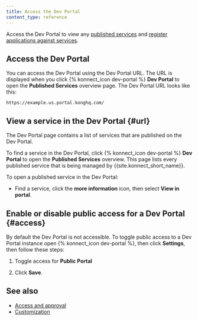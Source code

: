 ```yaml
---
title: Access the Dev Portal
content_type: reference
---
```


Access the Dev Portal to view any [published services](/konnect/servicehub/service-documentation/)
and [register applications against services](/konnect/dev-portal/applications/dev-reg-app-service/).

## Access the Dev Portal

You can access the Dev Portal using the Dev Portal URL. The URL is displayed when you click {% konnect_icon dev-portal %} **Dev Portal** to open the **Published Services** overview page.
The Dev Portal URL looks like this: 
    
    https://example.us.portal.konghq.com/

## View a service in the Dev Portal {#url}

The Dev Portal page contains a list of services that are published on the Dev Portal. 

To find a service in the Dev Portal, click {% konnect_icon dev-portal %} **Dev Portal** to open the **Published Services** overview. This page lists every published service that is being managed by {{site.konnect_short_name}}. 

To open a published service in the Dev Portal:  

* Find a service, click the **more information** icon, then select **View in portal**.


## Enable or disable public access for a Dev Portal {#access}

By default the Dev Portal is not accessible. To toggle public access to a Dev Portal instance open {% konnect_icon dev-portal %}, then click **Settings**, then follow these steps: 

1. Toggle access for **Public Portal**

2. Click **Save**.

## See also

* [Access and approval](/konnect/dev-portal/access-and-approval/manage-devs/)
* [Customization](/konnect/dev-portal/customization/)
